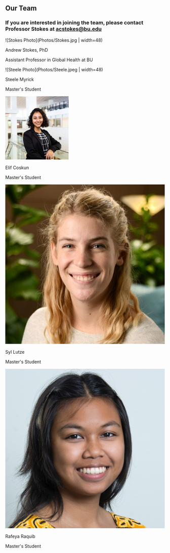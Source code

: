 ## Our Team 
### If you are interested in joining the team, please contact Professor Stokes at acstokes@bu.edu 

![Stokes Photo](Photos/Stokes.jpg | width=48)

Andrew Stokes, PhD

Assistant Professor in Global Health at BU 

![Steele Photo](Photos/Steele.jpeg | width=48)

Steele Myrick

Master's Student

![Elif Photo](Photos/Elif.jpeg)

Elif Coskun

Master's Student 

![Syl Photo](Photos/Syl.jpeg)

Syl Lutze

Master's Student

![Rafeya Photo](Photos/Rafeya.jpeg)

Rafeya Raquib 

Master's Student 